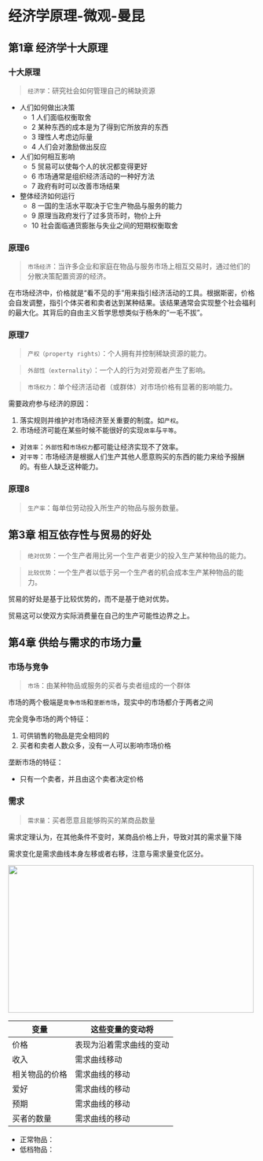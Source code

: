 # 经济学原理-微观-曼昆

## 第1章 经济学十大原理

### 十大原理

> `经济学`：研究社会如何管理自己的稀缺资源

- 人们如何做出决策
    - 1 人们面临权衡取舍
    - 2 某种东西的成本是为了得到它所放弃的东西
    - 3 理性人考虑边际量
    - 4 人们会对激励做出反应
- 人们如何相互影响
    - 5 贸易可以使每个人的状况都变得更好
    - 6 市场通常是组织经济活动的一种好方法
    - 7 政府有时可以改善市场结果
- 整体经济如何运行
    - 8 一国的生活水平取决于它生产物品与服务的能力
    - 9 原理当政府发行了过多货币时，物价上升
    - 10 社会面临通货膨胀与失业之间的短期权衡取舍

### 原理6

> `市场经济`：当许多企业和家庭在物品与服务市场上相互交易时，通过他们的分散决策配置资源的经济。

在市场经济中，价格就是“看不见的手”用来指引经济活动的工具。根据斯密，价格会自发调整，指引个体买者和卖者达到某种结果。该结果通常会实现整个社会福利的最大化。其背后的自由主义哲学思想类似于杨朱的“一毛不拔”。

### 原理7

> `产权（property rights）`：个人拥有并控制稀缺资源的能力。

> `外部性（externality）`：一个人的行为对旁观者产生了影响。

> `市场权力`：单个经济活动者（或群体）对市场价格有显著的影响能力。

需要政府参与经济的原因：

1. 落实规则并维护对市场经济至关重要的制度。如`产权`。
2. 市场经济可能在某些时候不能很好的实现`效率`与`平等`。

- 对`效率`：`外部性`和`市场权力`都可能让经济实现不了效率。
- 对`平等`：市场经济是根据人们生产其他人愿意购买的东西的能力来给予报酬的。有些人缺乏这种能力。

### 原理8

> `生产率`：每单位劳动投入所生产的物品与服务数量。

## 第3章 相互依存性与贸易的好处

> `绝对优势`：一个生产者用比另一个生产者更少的投入生产某种物品的能力。

> `比较优势`：一个生产者以低于另一个生产者的机会成本生产某种物品的能力。

贸易的好处是基于比较优势的，而不是基于绝对优势。

贸易这可以使双方实际消费量在自己的生产可能性边界之上。

## 第4章 供给与需求的市场力量

### 市场与竞争

> `市场`：由某种物品或服务的买者与卖者组成的一个群体

市场的两个极端是`竞争市场`和`垄断市场`，现实中的市场都介于两者之间

完全竞争市场的两个特征：

1. 可供销售的物品是完全相同的
2. 买者和卖者人数众多，没有一人可以影响市场价格

垄断市场的特征：

- 只有一个卖者，并且由这个卖者决定价格

### 需求

> `需求量`：买者愿意且能够购买的某商品数量

需求定理认为，在其他条件不变时，某商品价格上升，导致对其的需求量下降

需求变化是需求曲线本身左移或者右移，注意与需求量变化区分。

<img src="https://s3.ax1x.com/2021/02/25/yx9Ez8.jpg" width="500" height="300"/>

|变量|这些变量的变动将|
|-|-|
|价格|表现为沿着需求曲线的变动|
|收入|需求曲线移动|
|相关物品的价格|需求曲线的移动|
|爱好|需求曲线的移动|
|预期|需求曲线的移动|
|买者的数量|需求曲线的移动|

- 正常物品：
- 低档物品：
